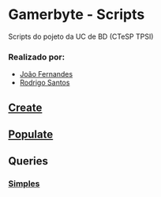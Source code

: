 # Gamerbyte - Scripts

Scripts do pojeto da UC de BD (CTeSP TPSI)

### Realizado por:

- [João Fernandes](https://github.com/JoaoFernandes02)
- [Rodrigo Santos](https://github.com/rodrigosantos003)

## [Create](./create.sql)
## [Populate](./populate.sql)
## Queries
### [Simples](./query_sim.sql)
